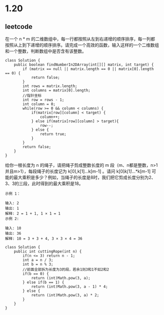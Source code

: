# 1.20
## leetcode
在一个 n * m 的二维数组中，每一行都按照从左到右递增的顺序排序，每一列都按照从上到下递增的顺序排序。请完成一个高效的函数，输入这样的一个二维数组和一个整数，判断数组中是否含有该整数。

```
class Solution {
    public boolean findNumberIn2DArray(int[][] matrix, int target) {
        if (matrix == null || matrix.length == 0 || matrix[0].length == 0) {
            return false;
        }
        int rows = matrix.length;
        int columns = matrix[0].length;
        //指针坐标
        int row = rows - 1;
        int column = 0;
        while(row >= 0 && column < columns) {
            if(matrix[row][column] < target) {
                column++;
            } else if(matrix[row][column] > target){
                row--;
            } else {
                return true;
            }
        }
        return false;
    }
}
```

给你一根长度为 n 的绳子，请把绳子剪成整数长度的 m 段（m、n都是整数，n>1并且m>1），每段绳子的长度记为 k[0],k[1]...k[m-1] 。请问 k[0]*k[1]*...*k[m-1] 可能的最大乘积是多少？例如，当绳子的长度是8时，我们把它剪成长度分别为2、3、3的三段，此时得到的最大乘积是18。

```
示例 1：

输入: 2
输出: 1
解释: 2 = 1 + 1, 1 × 1 = 1
示例 2:

输入: 10
输出: 36
解释: 10 = 3 + 3 + 4, 3 × 3 × 4 = 36
```

```
class Solution {
    public int cuttingRope(int n) {
        if(n <= 3) return n - 1;
        int a = n / 3;
        int b = n % 3;
        //前面全部拆为长度为3的段，若余1则3和1不如2和2
        if(b == 0) {
            return (int)Math.pow(3, a);
        } else if(b == 1) {
            return (int)Math.pow(3, a - 1) * 4;
        } else {
            return (int)Math.pow(3, a) * 2;
        }
    }
}
```